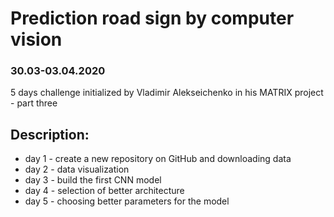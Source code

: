 # Prediction road sign by computer vision

### 30.03-03.04.2020

5 days challenge initialized by Vladimir Alekseichenko in his MATRIX project - part three

## Description:
* day 1 - create a new repository on GitHub and downloading data
* day 2 - data visualization
* day 3 - build the first CNN model
* day 4 - selection of better architecture
* day 5 - choosing better parameters for the model
